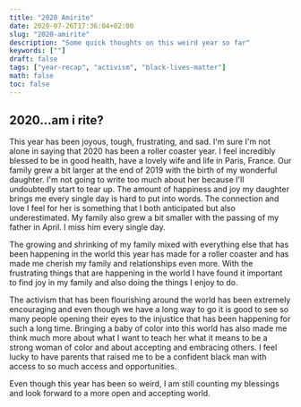 ```yaml
---
title: "2020 Amirite"
date: 2020-07-26T17:36:04+02:00
slug: "2020-amirite"
description: "Some quick thoughts on this weird year so far"
keywords: [""]
draft: false
tags: ["year-recap", "activism", "black-lives-matter"]
math: false
toc: false
---
```


## 2020...am i rite?
This year has been joyous, tough, frustrating, and sad. I'm sure I'm not alone
in saying that 2020 has been a roller coaster year. I feel incredibly blessed
to be in good health, have a lovely wife and life in Paris, France. Our family
grew a bit larger at the end of 2019 with the birth of my wonderful daughter. I'm not
going to write too much about her because I'll undoubtedly start to tear up. The amount
of happiness and joy my daughter brings me every single day is hard to put into
words. The connection and love I feel for her is something that I both anticipated
but also underestimated. My family also grew a bit smaller with the passing of my
father in April. I miss him every single day.

The growing and shrinking of my family mixed with everything else that has been happening
in the world this year has made for a roller coaster and has made me cherish
my family and relationships even more. With the frustrating things that are happening
in the world I have found it important to find joy in my family and also
doing the things I enjoy to do.

The activism that has been flourishing around the world has been extremely encouraging
and even though we have a long way to go it is good to see so many people
opening their eyes to the injustice that has been happening for such a long time.
Bringing a baby of color into this world has also made me think much more about
what I want to teach her what it means to be a strong woman of color and about
accepting and embracing others. I feel lucky to have parents that raised me to be
a confident black man with access to so much access and opportunities.

Even though this year has been so weird, I am still counting my blessings and look
forward to a more open and accepting world.

